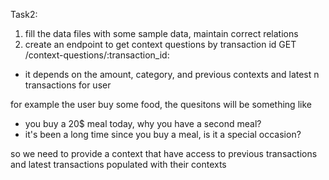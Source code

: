 Task2:
1. fill the data files with some sample data, maintain correct relations
2. create an endpoint to get context questions by transaction id GET /context-questions/:transaction_id:
- it depends on the amount, category, and previous contexts and latest n transactions for user

for example the user buy some food, the quesitons will be something like
- you buy a 20$ meal today, why you have a second meal?
- it's been a long time since you buy a meal, is it a special occasion?

so we need to provide a context that have access to previous transactions and latest transactions populated with their contexts